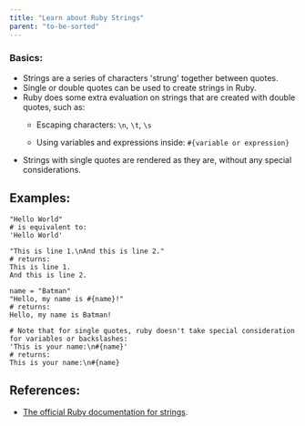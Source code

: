 ```yaml
---
title: "Learn about Ruby Strings"
parent: "to-be-sorted"
---
```


### Basics:

*   Strings are a series of characters 'strung' together between quotes.
*   Single or double quotes can be used to create strings in Ruby.
*   Ruby does some extra evaluation on strings that are created with double quotes, such as:
    *   Escaping characters: `\n`, `\t`, `\s`

    *   Using variables and expressions inside: `#{variable or expression}`
*   Strings with single quotes are rendered as they are, without any special considerations.

## Examples:

    "Hello World"
    # is equivalent to:
    'Hello World'

    "This is line 1.\nAnd this is line 2."
    # returns:
    This is line 1.
    And this is line 2.

    name = "Batman"
    "Hello, my name is #{name}!"
    # returns:
    Hello, my name is Batman!

    # Note that for single quotes, ruby doesn't take special consideration for variables or backslashes:
    'This is your name:\n#{name}'
    # returns:
    This is your name:\n#{name}

## References:

*   [The official Ruby documentation for strings](http://ruby-doc.org/core-2.2.0/String.html).
